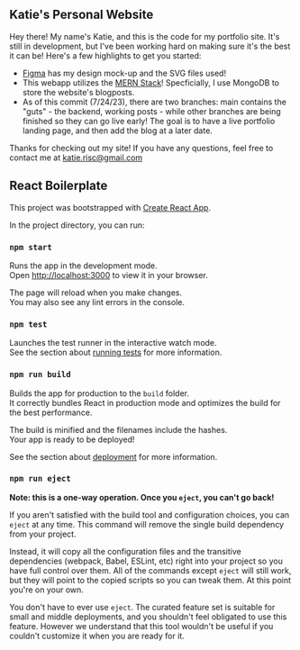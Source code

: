 
## Katie's Personal Website
Hey there!  My name's Katie, and this is the code for my portfolio site.  It's still in development, but I've been
working hard on making sure it's the best it can be! Here's a few highlights to get you started:

- [Figma](https://www.figma.com/file/p0jvHn4WdEfGG7i4plu7W8/Katie's-Site?type=design&node-id=0%3A1&mode=design&t=Arz83SMvtpJQWQVl-1)
 has my design mock-up and the SVG files used!
- This webapp utilizes the [MERN Stack](https://www.mongodb.com/mern-stack)!  Specficially, I use MongoDB to store the website's blogposts.
- As of this commit (7/24/23), there are two branches: main contains the "guts" - the backend, working posts - while other branches
are being finished so they can go live early!  The goal is to have a live portfolio landing page, and then add the blog at a later date.

Thanks for checking out my site!  If you have any questions, feel free to contact me at <katie.risc@gmail.com>

## React Boilerplate

This project was bootstrapped with [Create React App](https://github.com/facebook/create-react-app).

In the project directory, you can run:

### `npm start`

Runs the app in the development mode.\
Open [http://localhost:3000](http://localhost:3000) to view it in your browser.

The page will reload when you make changes.\
You may also see any lint errors in the console.

### `npm test`

Launches the test runner in the interactive watch mode.\
See the section about [running tests](https://facebook.github.io/create-react-app/docs/running-tests) for more information.

### `npm run build`

Builds the app for production to the `build` folder.\
It correctly bundles React in production mode and optimizes the build for the best performance.

The build is minified and the filenames include the hashes.\
Your app is ready to be deployed!

See the section about [deployment](https://facebook.github.io/create-react-app/docs/deployment) for more information.

### `npm run eject`

**Note: this is a one-way operation. Once you `eject`, you can't go back!**

If you aren't satisfied with the build tool and configuration choices, you can `eject` at any time. This command will remove the single build dependency from your project.

Instead, it will copy all the configuration files and the transitive dependencies (webpack, Babel, ESLint, etc) right into your project so you have full control over them. All of the commands except `eject` will still work, but they will point to the copied scripts so you can tweak them. At this point you're on your own.

You don't have to ever use `eject`. The curated feature set is suitable for small and middle deployments, and you shouldn't feel obligated to use this feature. However we understand that this tool wouldn't be useful if you couldn't customize it when you are ready for it.